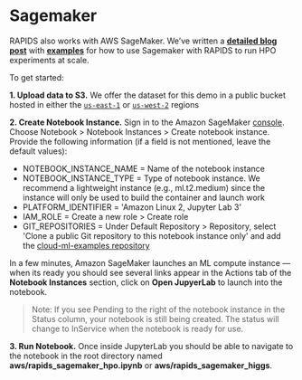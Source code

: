 # Sagemaker

RAPIDS also works with AWS SageMaker. We’ve written a **[detailed
blog post](https://medium.com/rapids-ai/running-rapids-experiments-at-scale-using-amazon-sagemaker-d516420f165b)**
with **[examples](https://github.com/rapidsai/cloud-ml-examples/tree/main/aws)**
for how to use Sagemaker with RAPIDS to run HPO experiments at scale.

To get started:

**1. Upload data to S3.** We offer the dataset for this demo in a public bucket hosted in either the [`us-east-1`](https://s3.console.aws.amazon.com/s3/buckets/sagemaker-rapids-hpo-us-east-1/) or [`us-west-2`](https://s3.console.aws.amazon.com/s3/buckets/sagemaker-rapids-hpo-us-west-2/) regions

**2. Create Notebook Instance.** Sign in to the Amazon SageMaker [console](https://console.aws.amazon.com/sagemaker/). Choose Notebook > Notebook Instances > Create notebook instance.
Provide the following information (if a field is not mentioned, leave the default values):

- NOTEBOOK_INSTANCE_NAME = Name of the notebook instance
- NOTEBOOK_INSTANCE_TYPE = Type of notebook instance. We recommend a lightweight instance (e.g., ml.t2.medium) since the instance will only be used to build the container and launch work
- PLATFORM_IDENTIFIER = 'Amazon Linux 2, Jupyter Lab 3'
- IAM_ROLE = Create a new role > Create role
- GIT_REPOSITORIES = Under Default Repository > Repository, select 'Clone a public Git repository to this notebook instance only' and add the [cloud-ml-examples repository](https://github.com/rapidsai/cloud-ml-examples)

In a few minutes, Amazon SageMaker launches an ML compute instance — when its ready you should see several links appear in the Actions tab of the **Notebook Instances** section, click on **Open JupyerLab** to launch into the notebook.

> Note: If you see Pending to the right of the notebook instance in the Status column, your notebook is still being created. The status will change to InService when the notebook is ready for use.

**3. Run Notebook.** Once inside JupyterLab you should be able to navigate to the notebook in the root directory named **aws/rapids_sagemaker_hpo.ipynb** or **aws/rapids_sagemaker_higgs**.
